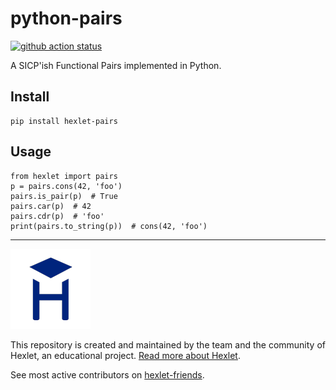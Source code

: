 # python-pairs

[![github action status](https://github.com/hexlet-components/python-pairs/workflows/Python%20CI/badge.svg)](https://github.com/hexlet-components/python-pairs/actions)

A SICP'ish Functional Pairs implemented in Python.

## Install

```shell
pip install hexlet-pairs
```

## Usage

<!-- This code will be doctested. Do not touch the markup! -->

    from hexlet import pairs
    p = pairs.cons(42, 'foo')
    pairs.is_pair(p)  # True
    pairs.car(p)  # 42
    pairs.cdr(p)  # 'foo'
    print(pairs.to_string(p))  # cons(42, 'foo')

---

[![Hexlet Ltd. logo](https://raw.githubusercontent.com/Hexlet/assets/master/images/hexlet_logo128.png)](https://hexlet.io?utm_source=github&utm_medium=link&utm_campaign=python-pairs)

This repository is created and maintained by the team and the community of Hexlet, an educational project. [Read more about Hexlet](https://hexlet.io?utm_source=github&utm_medium=link&utm_campaign=python-pairs).

See most active contributors on [hexlet-friends](https://friends.hexlet.io/).

